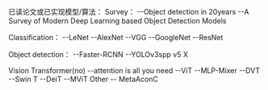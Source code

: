 已读论文或已实现模型/算法：
Survey：
--Object detection in 20years
--A Survey of Modern Deep Learning based Object Detection Models

Classification：
--LeNet
--AlexNet
--VGG
--GoogleNet
--ResNet

Object detection：
--Faster-RCNN
--YOLOv3spp v5 X

Vision Transformer(no)
--attention is all you need
--ViT
--MLP-Mixer
--DVT --Swin T
--DeiT
--MViT
Other
-- MetaAconC
